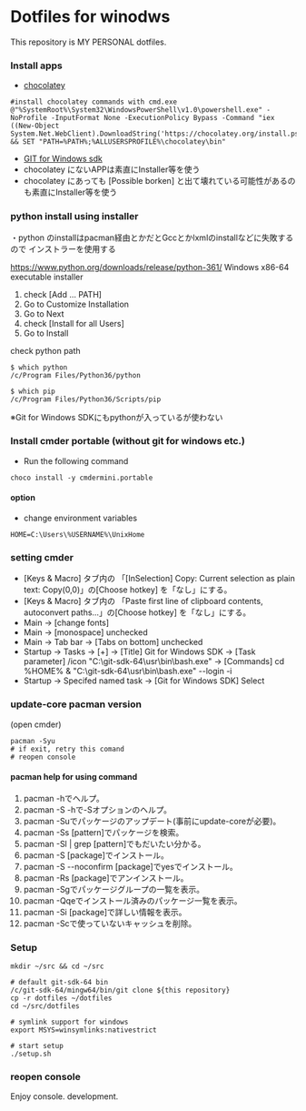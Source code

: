 # Dotfiles for winodws

This repository is MY PERSONAL dotfiles.

### Install apps
 - [chocolatey](https://chocolatey.org/install)
```
#install chocolatey commands with cmd.exe
@"%SystemRoot%\System32\WindowsPowerShell\v1.0\powershell.exe" -NoProfile -InputFormat None -ExecutionPolicy Bypass -Command "iex ((New-Object System.Net.WebClient).DownloadString('https://chocolatey.org/install.ps1'))" && SET "PATH=%PATH%;%ALLUSERSPROFILE%\chocolatey\bin"

```
 - [GIT for Windows sdk](https://github.com/git-for-windows/build-extra/releases)
 - chocolatey にないAPPは素直にInstaller等を使う
 - chocolatey にあっても [Possible borken] と出て壊れている可能性があるのも素直にInstaller等を使う

### python install using installer
・python のinstallはpacman経由とかだとGccとかlxmlのinstallなどに失敗するので
インストラーを使用する

https://www.python.org/downloads/release/python-361/
Windows x86-64 executable installer

 1. check [Add ... PATH]
 2. Go to Customize Installation
 3. Go to Next
 4. check [Install for all Users]
 5. Go to Install

check python path
```
$ which python
/c/Program Files/Python36/python

$ which pip
/c/Program Files/Python36/Scripts/pip
```

※Git for Windows SDKにもpythonが入っているが使わない

### Install cmder portable (without git for windows etc.)
 - Run the following command
```
choco install -y cmdermini.portable
```


#### option
 - change environment variables
```
HOME=C:\Users\%USERNAME%\UnixHome
```

### setting cmder
 - [Keys & Macro] タブ内の 「[InSelection] Copy: Current selection as plain text: Copy(0,0)」の[Choose hotkey] を「なし」にする。
 - [Keys & Macro] タブ内の 「Paste first line of clipboard contents, autoconvert paths…」の[Choose hotkey] を「なし」にする。
 - Main -> [change fonts]
 - Main -> [monospace] unchecked
 - Main -> Tab bar -> [Tabs on bottom] unchecked
 - Startup -> Tasks -> [+]
    -> [Title] Git for Windows SDK
    -> [Task parameter] /icon "C:\git-sdk-64\usr\bin\bash.exe"
    -> [Commands] cd %HOME% & "C:\git-sdk-64\usr\bin\bash.exe" --login -i
 - Startup -> Specifed named task
    -> [Git for Windows SDK] Select

### update-core pacman version
(open cmder)
```
pacman -Syu
# if exit, retry this comand
# reopen console
```

#### pacman help for using command
1. pacman -hでヘルプ。
1. pacman -S -hで-Sオプションのヘルプ。
1. pacman -Suでパッケージのアップデート(事前にupdate-coreが必要)。
1. pacman -Ss [pattern]でパッケージを検索。
1. pacman -Sl | grep [pattern]でもだいたい分かる。
1. pacman -S [package]でインストール。
1. pacman -S --noconfirm [package]でyesでインストール。
1. pacman -Rs [package]でアンインストール。
1. pacman -Sgでパッケージグループの一覧を表示。
1. pacman -Qqeでインストール済みのパッケージ一覧を表示。
1. pacman -Si [package]で詳しい情報を表示。
1. pacman -Scで使っていないキャッシュを削除。


### Setup
```
mkdir ~/src && cd ~/src

# default git-sdk-64 bin
/c/git-sdk-64/mingw64/bin/git clone ${this repository}
cp -r dotfiles ~/dotfiles
cd ~/src/dotfiles

# symlink support for windows
export MSYS=winsymlinks:nativestrict

# start setup
./setup.sh
```

### reopen console

Enjoy console. development.


